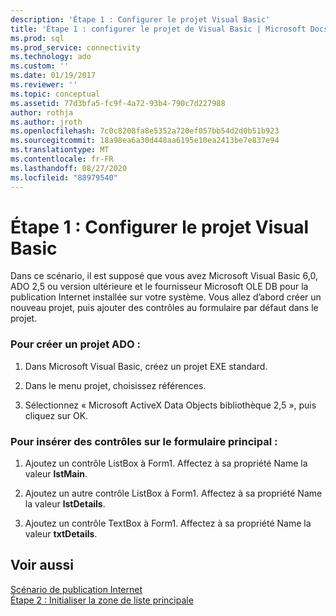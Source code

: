 ```yaml
---
description: 'Étape 1 : Configurer le projet Visual Basic'
title: 'Étape 1 : configurer le projet de Visual Basic | Microsoft Docs'
ms.prod: sql
ms.prod_service: connectivity
ms.technology: ado
ms.custom: ''
ms.date: 01/19/2017
ms.reviewer: ''
ms.topic: conceptual
ms.assetid: 77d3bfa5-fc9f-4a72-93b4-790c7d227988
author: rothja
ms.author: jroth
ms.openlocfilehash: 7c0c8208fa8e5352a720ef057bb54d2d0b51b923
ms.sourcegitcommit: 18a98ea6a30d448aa6195e10ea2413be7e837e94
ms.translationtype: MT
ms.contentlocale: fr-FR
ms.lasthandoff: 08/27/2020
ms.locfileid: "88979540"
---
```

# <a name="step-1-set-up-the-visual-basic-project"></a>Étape 1 : Configurer le projet Visual Basic
Dans ce scénario, il est supposé que vous avez Microsoft Visual Basic 6,0, ADO 2,5 ou version ultérieure et le fournisseur Microsoft OLE DB pour la publication Internet installée sur votre système. Vous allez d’abord créer un nouveau projet, puis ajouter des contrôles au formulaire par défaut dans le projet.  
  
### <a name="to-create-an-ado-project"></a>Pour créer un projet ADO :  
  
1.  Dans Microsoft Visual Basic, créez un projet EXE standard.  
  
2.  Dans le menu projet, choisissez références.  
  
3.  Sélectionnez « Microsoft ActiveX Data Objects bibliothèque 2,5 », puis cliquez sur OK.  
  
### <a name="to-insert-controls-on-the-main-form"></a>Pour insérer des contrôles sur le formulaire principal :  
  
1.  Ajoutez un contrôle ListBox à Form1. Affectez à sa propriété Name la valeur **lstMain**.  
  
2.  Ajoutez un autre contrôle ListBox à Form1. Affectez à sa propriété Name la valeur **lstDetails**.  
  
3.  Ajoutez un contrôle TextBox à Form1. Affectez à sa propriété Name la valeur **txtDetails**.  
  
## <a name="see-also"></a>Voir aussi  
 [Scénario de publication Internet](../../../ado/guide/data/internet-publishing-scenario.md)   
 [Étape 2 : Initialiser la zone de liste principale](../../../ado/guide/data/step-2-initialize-the-main-list-box.md)
